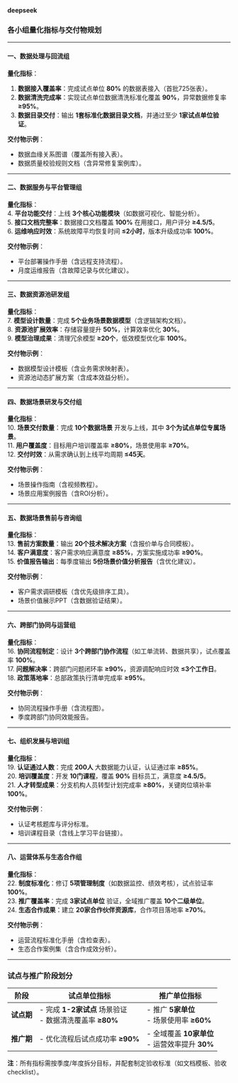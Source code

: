  **deepseek**
 ### **各小组量化指标与交付物规划**  

---

#### **一、数据处理与回流组**  
**量化指标**：  
1. **数据接入覆盖率**：完成试点单位 **80%** 的数据表接入（首批725张表）。  
2. **数据清洗完成率**：实现试点单位数据清洗标准化覆盖 **90%**，异常数据修复率 **≥95%**。  
3. **数据目录交付**：输出 **1套标准化数据目录文档**，并通过至少 **1家试点单位验证**。  

**交付物示例**：  
- 数据血缘关系图谱（覆盖所有接入表）。  
- 数据质量校验规则文档（含异常修复案例库）。  

---

#### **二、数据服务与平台管理组**  
**量化指标**：  
4. **平台功能交付**：上线 **3个核心功能模块**（如数据可视化、智能分析）。  
5. **接口文档完整率**：数据接口文档覆盖 **100%** 在用接口，用户评分 **≥4.5/5**。  
6. **运维响应时效**：系统故障平均恢复时间 **≤2小时**，版本升级成功率 **100%**。  

**交付物示例**：  
- 平台部署操作手册（含远程支持流程）。  
- 月度运维报告（含故障记录与优化建议）。  

---

#### **三、数据资源池研发组**  
**量化指标**：  
7. **模型设计数量**：完成 **5个业务场景数据模型**（含逻辑架构文档）。  
8. **资源池扩展效率**：存储容量提升 **50%**，计算效率优化 **30%**。  
9. **模型治理成果**：清理冗余模型 **≥20个**，低效模型优化率 **100%**。  

**交付物示例**：  
- 数据模型设计模板（含业务需求映射表）。  
- 资源池动态扩展方案（含成本效益分析）。  

---

#### **四、数据场景研发与交付组**  
**量化指标**：  
10. **场景交付数量**：完成 **10个数据场景** 开发与上线，其中 **3个为试点单位专属场景**。  
11. **用户覆盖度**：目标用户培训覆盖率 **≥80%**，场景使用率 **≥70%**。  
12. **交付时效**：从需求确认到上线平均周期 **≤45天**。  

**交付物示例**：  
- 场景操作指南（含视频教程）。  
- 场景应用案例报告（含ROI分析）。  

---

#### **五、数据场景售前与咨询组**  
**量化指标**：  
13. **售前方案数量**：输出 **20个技术解决方案**（含报价单与合同模板）。  
14. **客户满意度**：客户需求响应满意度 **≥85%**，方案实施成功率 **≥90%**。  
15. **价值报告输出**：每季度输出 **5份场景价值分析报告**（含优化建议）。  

**交付物示例**：  
- 客户需求调研模板（含优先级排序工具）。  
- 场景价值展示PPT（含数据验证结果）。  

---

#### **六、跨部门协同与运营组**  
**量化指标**：  
16. **协同流程制定**：设计 **3个跨部门协作流程**（如工单流转、数据共享），试点覆盖率 **100%**。  
17. **问题解决率**：跨部门问题闭环率 **≥90%**，资源调配响应时效 **≤3个工作日**。  
18. **政策落地率**：总部政策执行清单完成率 **≥95%**。  

**交付物示例**：  
- 协同流程操作手册（含流程图）。  
- 季度跨部门协同效能报告。  

---

#### **七、组织发展与培训组**  
**量化指标**：  
19. **认证通过人数**：完成 **200人** 大数据能力认证，认证通过率 **≥85%**。  
20. **培训覆盖度**：开发 **10门课程**，覆盖 **90%** 目标员工，满意度 **≥4.5/5**。  
21. **人才转型成果**：分支机构人员转型计划完成率 **≥80%**，关键岗位填补率 **100%**。  

**交付物示例**：  
- 认证考核题库与评分标准。  
- 培训课程目录（含线上学习平台链接）。  

---

#### **八、运营体系与生态合作组**  
**量化指标**：  
22. **制度标准化**：修订 **5项管理制度**（如数据监控、绩效考核），试点验证率 **100%**。  
23. **推广覆盖率**：完成 **3家试点单位** 验证，全域推广覆盖 **10个二级单位**。  
24. **生态合作成果**：建立 **20家合作伙伴资源库**，合作项目落地率 **≥70%**。  

**交付物示例**：  
- 运营流程标准化手册（含检查表）。  
- 生态合作案例集（含合作成效分析）。  

---

### **试点与推广阶段划分**  
| 阶段       | 试点单位指标                          | 推广单位指标                          |  
|------------|--------------------------------------|---------------------------------------|  
| **试点期** | - 完成 **1-2家试点** 场景验证<br>- 数据清洗覆盖率 **≥80%** | - 推广 **5家单位**<br>- 场景使用率 **≥60%** |  
| **推广期** | - 优化流程后试点成功率 **≥90%**       | - 全域覆盖 **10家单位**<br>- 运营效率提升 **30%** |  

**注**：所有指标需按季度/年度拆分目标，并配套制定验收标准（如文档模板、验收 checklist）。
